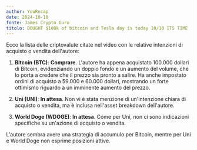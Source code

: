 ```yaml
---
author: YouRecap
date: 2024-10-10
fonte: James Crypto Guru
titolo: BOUGHT $100k of bitcoin and Tesla day is today 10/10 ITS TIME !!!!!!
---
```


Ecco la lista delle criptovalute citate nel video con le relative intenzioni di acquisto o vendita dell'autore:

1. **Bitcoin (BTC)**: **Comprare**. L'autore ha appena acquistato 100.000 dollari di Bitcoin, evidenziando un doppio fondo e un aumento del volume, che lo porta a credere che il prezzo sia pronto a salire. Ha anche impostato ordini di acquisto a 59.000 e 60.000 dollari, mostrando un forte ottimismo riguardo a un imminente aumento del prezzo.

2. **Uni (UNI)**: **In attesa**. Non vi è stata menzione di un'intenzione chiara di acquisto o vendita, ma è inclusa nell'asset breakdown dell'autore.

3. **World Doge (WDOGE)**: **In attesa**. Come per Uni, non ci sono indicazioni specifiche su un'azione di acquisto o vendita.

L'autore sembra avere una strategia di accumulo per Bitcoin, mentre per Uni e World Doge non esprime posizioni attive.
